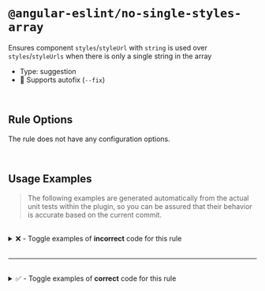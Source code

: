 <!--

  DO NOT EDIT.

  This markdown file was autogenerated using a mixture of the following files as the source of truth for its data:
  - ../../src/rules/no-single-styles-array.ts
  - ../../tests/rules/no-single-styles-array/cases.ts

  In order to update this file, it is therefore those files which need to be updated, as well as potentially the generator script:
  - ../../../../tools/scripts/generate-rule-docs.ts

-->

<br>

# `@angular-eslint/no-single-styles-array`

Ensures component `styles`/`styleUrl` with `string` is used over `styles`/`styleUrls` when there is only a single string in the array

- Type: suggestion
- 🔧 Supports autofix (`--fix`)

<br>

## Rule Options

The rule does not have any configuration options.

<br>

## Usage Examples

> The following examples are generated automatically from the actual unit tests within the plugin, so you can be assured that their behavior is accurate based on the current commit.

<br>

<details>
<summary>❌ - Toggle examples of <strong>incorrect</strong> code for this rule</summary>

<br>

#### Default Config

```json
{
  "rules": {
    "@angular-eslint/no-single-styles-array": [
      "error"
    ]
  }
}
```

<br>

#### ❌ Invalid Code

```ts
@Component({
  styles: [':host { display: block; }']
          ~~~~~~~~~~~~~~~~~~~~~~~~~~~~~
})
class Test {}
```

<br>

---

<br>

#### Default Config

```json
{
  "rules": {
    "@angular-eslint/no-single-styles-array": [
      "error"
    ]
  }
}
```

<br>

#### ❌ Invalid Code

```ts
@Component({
  standalone: true,
  imports: [MatButtonModule],
  styles: [':host { display: block; }'],
          ~~~~~~~~~~~~~~~~~~~~~~~~~~~~~
  providers: []
})
class Test {}
```

<br>

---

<br>

#### Default Config

```json
{
  "rules": {
    "@angular-eslint/no-single-styles-array": [
      "error"
    ]
  }
}
```

<br>

#### ❌ Invalid Code

```ts
@Component({
  styleUrls: ['./test.component.css']
  ~~~~~~~~~~~~~~~~~~~~~~~~~~~~~~~~~~~
})
class Test {}
```

<br>

---

<br>

#### Default Config

```json
{
  "rules": {
    "@angular-eslint/no-single-styles-array": [
      "error"
    ]
  }
}
```

<br>

#### ❌ Invalid Code

```ts
@Component({
  standalone: true,
  imports: [MatButtonModule],
  styleUrls: ['./test.component.css'],
  ~~~~~~~~~~~~~~~~~~~~~~~~~~~~~~~~~~~
  providers: []
})
class Test {}
```

<br>

---

<br>

#### Default Config

```json
{
  "rules": {
    "@angular-eslint/no-single-styles-array": [
      "error"
    ]
  }
}
```

<br>

#### ❌ Invalid Code

```ts
@Component({
  styles: [`:host { display: block; }`]
          ~~~~~~~~~~~~~~~~~~~~~~~~~~~~~
})
class Test {}
```

<br>

---

<br>

#### Default Config

```json
{
  "rules": {
    "@angular-eslint/no-single-styles-array": [
      "error"
    ]
  }
}
```

<br>

#### ❌ Invalid Code

```ts
@Component({
  styleUrls: [`./test.component.css`]
  ~~~~~~~~~~~~~~~~~~~~~~~~~~~~~~~~~~~
})
class Test {}
```

</details>

<br>

---

<br>

<details>
<summary>✅ - Toggle examples of <strong>correct</strong> code for this rule</summary>

<br>

#### Default Config

```json
{
  "rules": {
    "@angular-eslint/no-single-styles-array": [
      "error"
    ]
  }
}
```

<br>

#### ✅ Valid Code

```ts
@Component({
  styles: ':host { display: block; }',
})
class Test {}
```

<br>

---

<br>

#### Default Config

```json
{
  "rules": {
    "@angular-eslint/no-single-styles-array": [
      "error"
    ]
  }
}
```

<br>

#### ✅ Valid Code

```ts
@Component({
  styles: `
    :host { display: block; }
  `,
})
class Test {}
```

<br>

---

<br>

#### Default Config

```json
{
  "rules": {
    "@angular-eslint/no-single-styles-array": [
      "error"
    ]
  }
}
```

<br>

#### ✅ Valid Code

```ts
@Component({
  selector: 'my-test',
  standalone: true,
  imports: [CommonModule],
  styles: `
    :host { display: block; }
  `,
  providers: [FooService]
})
class Test {}
```

<br>

---

<br>

#### Default Config

```json
{
  "rules": {
    "@angular-eslint/no-single-styles-array": [
      "error"
    ]
  }
}
```

<br>

#### ✅ Valid Code

```ts
@Component({
  styles: [
    ':host { display: block; }',
    `.foo { color: red; }`
  ],
})
class Test {}
```

<br>

---

<br>

#### Default Config

```json
{
  "rules": {
    "@angular-eslint/no-single-styles-array": [
      "error"
    ]
  }
}
```

<br>

#### ✅ Valid Code

```ts
@Component({
  styleUrls: [
    '../shared.css',
    `./test.component.css`
  ],
})
class Test {}
```

<br>

---

<br>

#### Default Config

```json
{
  "rules": {
    "@angular-eslint/no-single-styles-array": [
      "error"
    ]
  }
}
```

<br>

#### ✅ Valid Code

```ts
@Component({
  selector: 'my-test',
  standalone: true,
  imports: [CommonModule],
  styleUrls: [
    '../shared.css',
    `./test.component.css`
  ],
  providers: [FooService]
})
class Test {}
```

</details>

<br>

